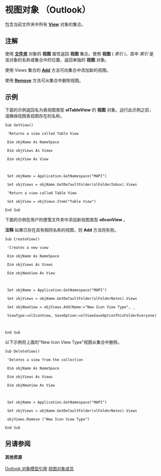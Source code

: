 
# 视图对象 （Outlook）

包含当前文件夹中所有  **[View](41c8d149-9912-1685-4c8b-3c849cc6f1ed.md)** 对象的集合。


## 注解

使用 **[文件夹](3cf6cda8-6d70-666e-2643-9d9c5b9cacfc.md)** 对象的 **视图** 属性返回 **视图** 集合。使用 **视图** ( _索引_ )，其中 _索引_ 是该对象的名称或集合中的位置，返回单独的 **视图** 对象。

使用 Views 集合的  **[Add](8005ca2e-8b28-1286-74d1-448f2a168c65.md)** 方法可向集合中添加新的视图。

使用  **[Remove](73a92be6-8dc4-6fb9-7f20-0ff678445737.md)** 方法可从集合中删除视图。


## 示例

下面的示例返回名为表视图类型 **olTableView** 的 **视图** 对象。运行此示例之前，请确保视图表视图存在的名称。


```
Sub GetView() 
 
 'Returns a view called Table View 
 
 Dim objName As NameSpace 
 
 Dim objViews As Views 
 
 Dim objView As View 
 
 
 
 Set objName = Application.GetNamespace("MAPI") 
 
 Set objViews = objName.GetDefaultFolder(olFolderInbox).Views 
 
 'Return a view called Table View 
 
 Set objView = objViews.Item("Table View") 
 
End Sub
```

下面的示例在用户的便笺文件夹中添加新视图类型 **olIconView** 。


 **注释**  如果已存在具有相同名称的视图，则 **Add** 方法将失败。




```
Sub CreateView() 
 
 'Creates a new view 
 
 Dim objName As NameSpace 
 
 Dim objViews As Views 
 
 Dim objNewView As View 
 
 
 
 Set objName = Application.GetNamespace("MAPI") 
 
 Set objViews = objName.GetDefaultFolder(olFolderNotes).Views 
 
 Set objNewView = objViews.Add(Name:="New Icon View Type", _ 
 
 ViewType:=olIconView, SaveOption:=olViewSaveOptionThisFolderEveryone) 
 
 
 
End Sub
```

以下示例将上面的"New Icon View Type"视图从集合中删除。




```
Sub DeleteView() 
 
 'Deletes a view from the collection 
 
 Dim objName As NameSpace 
 
 Dim objViews As Views 
 
 Dim objNewView As View 
 
 
 
 Set objName = Application.GetNamespace("MAPI") 
 
 Set objViews = objName.GetDefaultFolder(olFolderNotes).Views 
 
 objViews.Remove ("New Icon View Type") 
 
End Sub
```


## 另请参阅


#### 其他资源


[Outlook 对象模型引用](http://msdn.microsoft.com/library/73221b13-d8d8-99b8-3394-b95dbbfd5ddc%28Office.15%29.aspx)
[视图对象成员](ef117404-2104-b3fa-b749-56c2cb32492c.md)